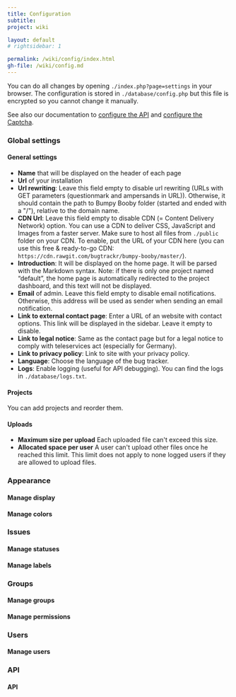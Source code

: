 ```yaml
---
title: Configuration
subtitle: 
project: wiki

layout: default
# rightsidebar: 1

permalink: /wiki/config/index.html
gh-file: /wiki/config.md
---
```

You can do all changes by opening `./index.php?page=settings` in your browser. The configuration is stored in `./database/config.php` but this file is encrypted so you cannot change it manually.

See also our documentation to [configure the API]({{site.url}}/api/) and [configure the Captcha]({{site.url}}/wiki/captcha/).

### Global settings

#### General settings

 * __Name__ that will be displayed on the header of each page
 * __Url__ of your installation
 * __Url rewriting__: Leave this field empty to disable url rewriting (URLs with GET parameters (questionmark and ampersands in URL)). Otherwise, it should contain the path to Bumpy Booby folder (started and ended with a "/"), relative to the domain name.
 * __CDN Url__: Leave this field empty to disable CDN (= Content Delivery Network) option. You can use a CDN to deliver CSS, JavaScript and Images from a faster server. Make sure to host all files from `./public` folder on your CDN. To enable, put the URL of your CDN here (you can use this free & ready-to-go CDN: `https://cdn.rawgit.com/bugtrackr/bumpy-booby/master/`). 
 * __Introduction__: It will be displayed on the home page. It will be parsed with the Markdown syntax. Note: if there is only one project named “default”, the home page is automatically redirected to the project dashboard, and this text will not be displayed.
 * __Email__ of admin. Leave this field empty to disable email notifications. Otherwise, this address will be used as sender when sending an email notification.
 * __Link to external contact page__: Enter a URL of an website with contact options. This link will be displayed in the sidebar. Leave it empty to disable.
 * __Link to legal notice__: Same as the contact page but for a legal notice to comply with teleservices act (especially for Germany).
 * __Link to privacy policy__: Link to site with your privacy policy.
 * __Language__: Choose the language of the bug tracker.
 * __Logs__: Enable logging (useful for API debugging). You can find the logs in `./database/logs.txt`.

#### Projects

You can add projects and reorder them.

#### Uploads

 * __Maximum size per upload__ Each uploaded file can't exceed this size.
 * __Allocated space per user__ A user can't upload other files once he reached this limit. This limit does not apply to none logged users if they are allowed to upload files.

### Appearance

#### Manage display

#### Manage colors

### Issues

#### Manage statuses

#### Manage labels

### Groups

#### Manage groups

#### Manage permissions

### Users

#### Manage users

### API

#### API